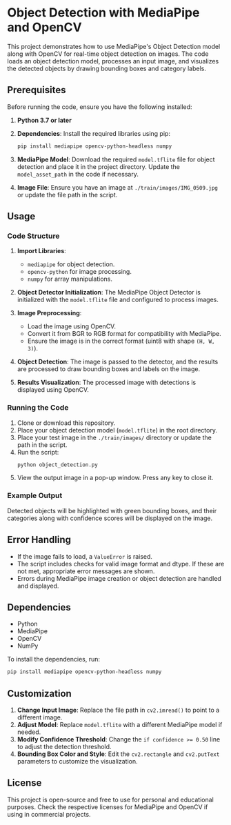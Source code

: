 # Object Detection with MediaPipe and OpenCV

This project demonstrates how to use MediaPipe's Object Detection model along with OpenCV for real-time object detection on images. The code loads an object detection model, processes an input image, and visualizes the detected objects by drawing bounding boxes and category labels.

## Prerequisites

Before running the code, ensure you have the following installed:

1. **Python 3.7 or later**  
2. **Dependencies**: Install the required libraries using pip:
   ```bash
   pip install mediapipe opencv-python-headless numpy
   ```

3. **MediaPipe Model**: Download the required `model.tflite` file for object detection and place it in the project directory. Update the `model_asset_path` in the code if necessary.

4. **Image File**: Ensure you have an image at `./train/images/IMG_0509.jpg` or update the file path in the script.

## Usage

### Code Structure
1. **Import Libraries**:
   - `mediapipe` for object detection.
   - `opencv-python` for image processing.
   - `numpy` for array manipulations.

2. **Object Detector Initialization**:
   The MediaPipe Object Detector is initialized with the `model.tflite` file and configured to process images.

3. **Image Preprocessing**:
   - Load the image using OpenCV.
   - Convert it from BGR to RGB format for compatibility with MediaPipe.
   - Ensure the image is in the correct format (uint8 with shape `(H, W, 3)`).

4. **Object Detection**:
   The image is passed to the detector, and the results are processed to draw bounding boxes and labels on the image.

5. **Results Visualization**:
   The processed image with detections is displayed using OpenCV.

### Running the Code
1. Clone or download this repository.
2. Place your object detection model (`model.tflite`) in the root directory.
3. Place your test image in the `./train/images/` directory or update the path in the script.
4. Run the script:
   ```bash
   python object_detection.py
   ```
5. View the output image in a pop-up window. Press any key to close it.

### Example Output
Detected objects will be highlighted with green bounding boxes, and their categories along with confidence scores will be displayed on the image.

## Error Handling

- If the image fails to load, a `ValueError` is raised.
- The script includes checks for valid image format and dtype. If these are not met, appropriate error messages are shown.
- Errors during MediaPipe image creation or object detection are handled and displayed.

## Dependencies

- Python
- MediaPipe
- OpenCV
- NumPy

To install the dependencies, run:
```bash
pip install mediapipe opencv-python-headless numpy
```

## Customization

1. **Change Input Image**: Replace the file path in `cv2.imread()` to point to a different image.
2. **Adjust Model**: Replace `model.tflite` with a different MediaPipe model if needed.
3. **Modify Confidence Threshold**: Change the `if confidence >= 0.50` line to adjust the detection threshold.
4. **Bounding Box Color and Style**: Edit the `cv2.rectangle` and `cv2.putText` parameters to customize the visualization.

## License

This project is open-source and free to use for personal and educational purposes. Check the respective licenses for MediaPipe and OpenCV if using in commercial projects.